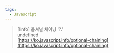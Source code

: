 ```yaml
---
tags:
  - Javascript
---
```



> [!info] 옵셔널 체이닝 '?.'  
> undefined  
> [https://ko.javascript.info/optional-chaining](https://ko.javascript.info/optional-chaining)